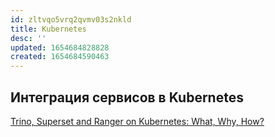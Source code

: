 ```yaml
---
id: zltvqo5vrq2qvmv03s2nkld
title: Kubernetes
desc: ''
updated: 1654684828828
created: 1654684590463
---
```


## Интеграция сервисов в Kubernetes

[Trino, Superset and Ranger on Kubernetes: What, Why, How?](https://medium.com/geekculture/trino-superset-and-ranger-on-kubernetes-what-why-how-c963935fd402)
